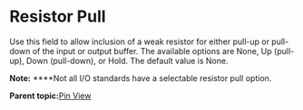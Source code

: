 # Resistor Pull

Use this field to allow inclusion of a weak resistor for either pull-up or pull-down of the input or output buffer. The available options are None, Up \(pull-up\), Down \(pull-down\), or Hold. The default value is None.

**Note:** ****Not all I/O standards have a selectable resistor pull option.

**Parent topic:**[Pin View](GUID-8023B5BE-3C02-45BA-843F-F1212520AA65.md)


